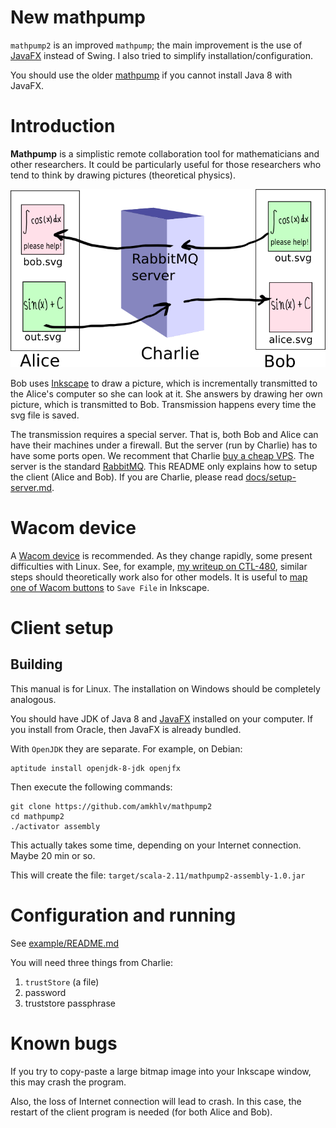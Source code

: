 New mathpump
============

`mathpump2` is an improved `mathpump`; the main improvement is the use of
[JavaFX](https://en.wikipedia.org/wiki/JavaFX)
instead of Swing. I also tried to simplify installation/configuration.

You should use the older [mathpump](https://github.com/amkhlv/mathpump)
if you cannot install Java 8 with JavaFX.

Introduction
============

**Mathpump** is a simplistic remote collaboration tool for mathematicians and other researchers. It could be particularly useful
for those researchers who tend to think by drawing pictures (theoretical physics). 

![Mathpump](docs/images/mathpump.png?raw=true)

Bob uses [Inkscape](http://inkscape.org/) to draw a picture, which is incrementally transmitted to the Alice's computer so she can look at it.
She answers by drawing her own picture, which is transmitted to Bob. Transmission happens every time the svg file is saved. 

The transmission requires a special server. That is, both Bob and Alice can have their machines under a firewall. But the server
(run by Charlie) has to have some ports open. We recomment that Charlie [buy a cheap VPS](http://lowendbox.com/). The server is the standard
[RabbitMQ](http://www.rabbitmq.com/). This README only explains how to setup the client (Alice and Bob). If you are 
Charlie, please read [docs/setup-server.md](docs/setup-server.md).

Wacom device
============

A [Wacom device](http://www.wacom.com/) is recommended. As they change rapidly, some present difficulties with Linux. See, for example,
[my writeup on CTL-480](docs/Wacom_ctl-480.md), similar steps should theoretically work also for other models.
It is useful to [map one of Wacom buttons](docs/Wacom_buttons.md) to `Save File` in Inkscape. 

Client setup
============

Building
--------

This manual is for Linux. The installation on Windows should be completely analogous.

You should have JDK of Java 8 and [JavaFX](https://en.wikipedia.org/wiki/JavaFX) installed on your computer.
If you install from Oracle, then JavaFX is already bundled.

With `OpenJDK` they are separate. For example, on Debian:

    aptitude install openjdk-8-jdk openjfx

Then execute the following commands:

    git clone https://github.com/amkhlv/mathpump2
    cd mathpump2
    ./activator assembly

This actually takes some time, depending on your Internet connection. Maybe 20 min or so. 

This will create the file: `target/scala-2.11/mathpump2-assembly-1.0.jar`


Configuration and running
=========================

See [example/README.md](example/README.md)

You will need three things from Charlie:

1. `trustStore` (a file)
2. password
3. truststore passphrase


Known bugs
==========

If you try to copy-paste a large bitmap image into your Inkscape window, this may crash the program.

Also, the loss of Internet connection will lead to crash.
In this case, the restart of the client program is needed (for both Alice and Bob).
